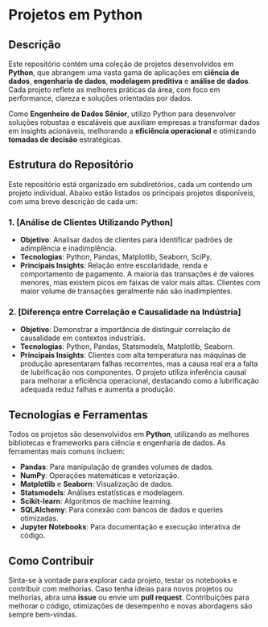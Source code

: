 # Projetos em Python

## Descrição

Este repositório contém uma coleção de projetos desenvolvidos em **Python**, que abrangem uma vasta gama de aplicações em **ciência de dados**, **engenharia de dados**, **modelagem preditiva** e **análise de dados**. Cada projeto reflete as melhores práticas da área, com foco em performance, clareza e soluções orientadas por dados.

Como **Engenheiro de Dados Sênior**, utilizo Python para desenvolver soluções robustas e escaláveis que auxiliam empresas a transformar dados em insights acionáveis, melhorando a **eficiência operacional** e otimizando **tomadas de decisão** estratégicas.

## Estrutura do Repositório

Este repositório está organizado em subdiretórios, cada um contendo um projeto individual. Abaixo estão listados os principais projetos disponíveis, com uma breve descrição de cada um:

### 1. [Análise de Clientes Utilizando Python]
  - **Objetivo**: Analisar dados de clientes para identificar padrões de adimplência e inadimplência.
  - **Tecnologias**: Python, Pandas, Matplotlib, Seaborn, SciPy.
  - **Principais Insights**: Relação entre escolaridade, renda e comportamento de pagamento. A maioria das transações é de valores menores, mas existem picos em faixas de valor mais altas. Clientes com maior volume de transações geralmente não são inadimplentes.

### 2. [Diferença entre Correlação e Causalidade na Indústria]
  - **Objetivo**: Demonstrar a importância de distinguir correlação de causalidade em contextos industriais.
  - **Tecnologias**: Python, Pandas, Statsmodels, Matplotlib, Seaborn.
  - **Principais Insights**: Clientes com alta temperatura nas máquinas de produção apresentaram falhas recorrentes, mas a causa real era a falta de lubrificação nos componentes. O projeto utiliza inferência causal para melhorar a eficiência operacional, destacando como a lubrificação adequada reduz falhas e aumenta a produção.

## Tecnologias e Ferramentas

Todos os projetos são desenvolvidos em **Python**, utilizando as melhores bibliotecas e frameworks para ciência e engenharia de dados. As ferramentas mais comuns incluem:

- **Pandas**: Para manipulação de grandes volumes de dados.
- **NumPy**: Operações matemáticas e vetorização.
- **Matplotlib** e **Seaborn**: Visualização de dados.
- **Statsmodels**: Análises estatísticas e modelagem.
- **Scikit-learn**: Algoritmos de machine learning.
- **SQLAlchemy**: Para conexão com bancos de dados e queries otimizadas.
- **Jupyter Notebooks**: Para documentação e execução interativa de código.

## Como Contribuir

Sinta-se à vontade para explorar cada projeto, testar os notebooks e contribuir com melhorias. Caso tenha ideias para novos projetos ou melhorias, abra uma **issue** ou envie um **pull request**. Contribuições para melhorar o código, otimizações de desempenho e novas abordagens são sempre bem-vindas.
